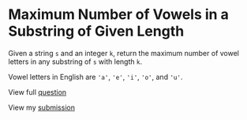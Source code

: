 # **Maximum Number of Vowels in a Substring of Given Length**

Given a string `s` and an integer `k`, return the maximum number of vowel letters in any substring of `s` with length `k`.

Vowel letters in English are `'a'`, `'e'`, `'i'`, `'o'`, and `'u'`.

View full [question](https://leetcode.com/problems/maximum-number-of-vowels-in-a-substring-of-given-length?envType=study-plan-v2&envId=leetcode-75)

View my [submission](https://leetcode.com/problems/maximum-number-of-vowels-in-a-substring-of-given-length/submissions/1481891161)
